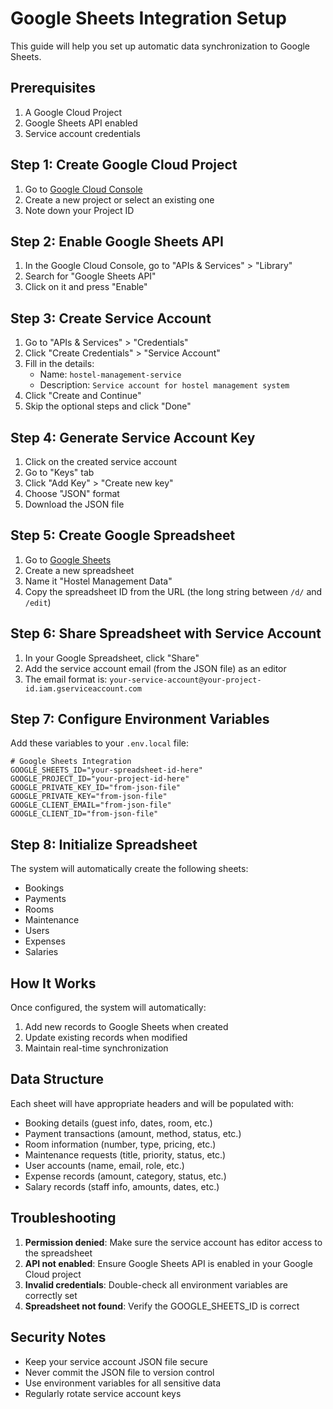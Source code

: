 # Google Sheets Integration Setup

This guide will help you set up automatic data synchronization to Google Sheets.

## Prerequisites

1. A Google Cloud Project
2. Google Sheets API enabled
3. Service account credentials

## Step 1: Create Google Cloud Project

1. Go to [Google Cloud Console](https://console.cloud.google.com/)
2. Create a new project or select an existing one
3. Note down your Project ID

## Step 2: Enable Google Sheets API

1. In the Google Cloud Console, go to "APIs & Services" > "Library"
2. Search for "Google Sheets API"
3. Click on it and press "Enable"

## Step 3: Create Service Account

1. Go to "APIs & Services" > "Credentials"
2. Click "Create Credentials" > "Service Account"
3. Fill in the details:
   - Name: `hostel-management-service`
   - Description: `Service account for hostel management system`
4. Click "Create and Continue"
5. Skip the optional steps and click "Done"

## Step 4: Generate Service Account Key

1. Click on the created service account
2. Go to "Keys" tab
3. Click "Add Key" > "Create new key"
4. Choose "JSON" format
5. Download the JSON file
<!-- AIzaSyD8BbQq2JHxpbmxKIpA8kKOwgGkenYvn9A -->

## Step 5: Create Google Spreadsheet

1. Go to [Google Sheets](https://sheets.google.com/)
2. Create a new spreadsheet
3. Name it "Hostel Management Data"
4. Copy the spreadsheet ID from the URL (the long string between `/d/` and `/edit`)

## Step 6: Share Spreadsheet with Service Account

1. In your Google Spreadsheet, click "Share"
2. Add the service account email (from the JSON file) as an editor
3. The email format is: `your-service-account@your-project-id.iam.gserviceaccount.com`

## Step 7: Configure Environment Variables

Add these variables to your `.env.local` file:

```env
# Google Sheets Integration
GOOGLE_SHEETS_ID="your-spreadsheet-id-here"
GOOGLE_PROJECT_ID="your-project-id-here"
GOOGLE_PRIVATE_KEY_ID="from-json-file"
GOOGLE_PRIVATE_KEY="from-json-file"
GOOGLE_CLIENT_EMAIL="from-json-file"
GOOGLE_CLIENT_ID="from-json-file"
```

## Step 8: Initialize Spreadsheet

The system will automatically create the following sheets:
- Bookings
- Payments
- Rooms
- Maintenance
- Users
- Expenses
- Salaries

## How It Works

Once configured, the system will automatically:
1. Add new records to Google Sheets when created
2. Update existing records when modified
3. Maintain real-time synchronization

## Data Structure

Each sheet will have appropriate headers and will be populated with:
- Booking details (guest info, dates, room, etc.)
- Payment transactions (amount, method, status, etc.)
- Room information (number, type, pricing, etc.)
- Maintenance requests (title, priority, status, etc.)
- User accounts (name, email, role, etc.)
- Expense records (amount, category, status, etc.)
- Salary records (staff info, amounts, dates, etc.)

## Troubleshooting

1. **Permission denied**: Make sure the service account has editor access to the spreadsheet
2. **API not enabled**: Ensure Google Sheets API is enabled in your Google Cloud project
3. **Invalid credentials**: Double-check all environment variables are correctly set
4. **Spreadsheet not found**: Verify the GOOGLE_SHEETS_ID is correct

## Security Notes

- Keep your service account JSON file secure
- Never commit the JSON file to version control
- Use environment variables for all sensitive data
- Regularly rotate service account keys
